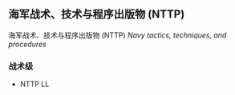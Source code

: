 <!-- 海军条令 -->

## 海军战术、技术与程序出版物 (NTTP)

海军战术、技术与程序出版物 (NTTP) *Navy tactics, techniques, and procedures*

### 战术级

* NTTP LL
